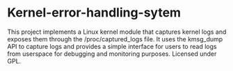 # Kernel-error-handling-sytem
This project implements a Linux kernel module that captures kernel logs and exposes them through the /proc/captured_logs file. It uses the kmsg_dump API to capture logs and provides a simple interface for users to read logs from userspace for debugging and monitoring purposes. Licensed under GPL.
